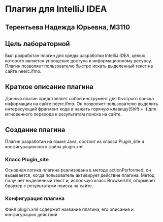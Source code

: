 # Плагин для IntelliJ IDEA

## Терентьева Надежда Юрьевна, М3110

## Цель лабораторной
Был разработан плагин для среды разработки IntelliJ IDEA, целью которого является упрощение доступа к информационному ресурсу. Плагин позволяет пользователю быстро искать выделенный текст на сайте neerc.ifmo.

## Краткое описание плагина
Данный плагин представляет собой инструмент для быстрого поиска информации на сайте neerc.ifmo. Он позволяет пользователю выделить интересующий фрагмент кода и нажать горячую клавишу(Shift + I) для мгновенного перехода к результатам поиска на сайте.


## Создание плагина
Плагин разработан на языке Java, состоит из класса Plugin_site и конфигурационного файла plugin.xml.

### Класс Plugin_site
Основная логика плагина реализована в методе actionPerformed, он вызывается, когда пользователь активирует действие плагина. Метод получает выделенный текст и, используя класс BrowserUtil, открывает браузер с результатами поиска на сайте.

### Конфигурация плагина
Файл plugin.xml содержит название плагина, его описание и конфигурацию действий.
